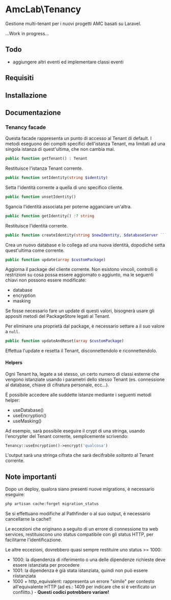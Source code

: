 # AmcLab\Tenancy

Gestione multi-tenant per i nuovi progetti AMC basati su Laravel.

...Work in progress...

## Todo

- aggiungere altri eventi ed implementare classi eventi

## Requisiti

## Installazione

## Documentazione


### Tenancy facade

Questa facade rappresenta un punto di accesso al Tenant di default.
I metodi eseguono dei compiti specifici dell'istanza Tenant, ma limitati ad una singola istanza di quest'ultima, che non cambia mai.

```php
public function getTenant() : Tenant
```
Restituisce l'istanza Tenant corrente.

```php
public function setIdentity(string $identity)
```
Setta l'identità corrente a quella di uno specifico cliente.

```php
public function unsetIdentity()
```
Sgancia l'identità associata per poterne agganciare un'altra.

```php
public function getIdentity() :? string
```
Restituisce l'identità corrente.

```php
public function createIdentity(string $newIdentity, $databaseServer ```= [])
```

Crea un nuovo database e lo collega ad una nuova identità, dopodiché setta quest'ultima come corrente.

```php
public function update(array $customPackage)
```
Aggiorna il package del cliente corrente.
Non esistono vincoli, controlli o restrizioni su cosa possa essere aggiornato o aggiunto, ma le seguenti chiavi non possono essere modificate:

- database
- encryption
- masking

Se fosse necessario fare un update di questi valori, bisognerà usare gli appositi metodi del PackageStore legati al Tenant.

Per eliminare una proprietà dal package, è necessario settare a il suo valore a ```null```.

```php
public function updateAndReset(array $customPackage)
```
Effettua l'update e resetta il Tenant, disconnettendolo e riconnettendolo.

#### Helpers

Ogni Tenant ha, legate a sé stesso, un certo numero di classi esterne che vengono istanziate usando i parametri dello stesso Tenant (es. connessione al database, chiave di cifratura personale, ecc...).

È possibile accedere alle suddette istanze mediante i seguenti metodi helper:

- useDatabase()
- useEncryption()
- useMasking()

Ad esempio, sarà possibile eseguire il crypt di una stringa, usando l'encrypter del Tenant corrente, semplicemente scrivendo:

```php
Tenancy::useEncryption()->encrypt('qualcosa')
```

L'output sarà una stringa cifrata che sarà decifrabile _soltanto_ al Tenant corrente.


## Note importanti

Dopo un deploy, qualora siano presenti nuove migrations, è necessario eseguire:

```bash
php artisan cache:forget migration_status
```

Se si effettuano modifiche al Pathfinder o al suo output, è necessario cancellarne la cache!!

Le eccezioni che originano a seguito di un errore di connessione tra web services, restituiscono uno status compatibile con gli status HTTP, per facilitarne l'identificazione.

Le altre eccezioni, dovrebbero quasi sempre restituire uno status >= 1000:

- 1000: la dipendenza di riferimento o una delle dipendenze richieste deve essere istanziata per procedere
- 1001: la dipendenza è già stata istanziata, quindi non può essere riistanziata
- 1000 + http_equivalent: rappresenta un errore "simile" per contesto all'equivalente HTTP (ad es.: 1409 per indicare che si è verificato un conflitto.) - **Questi codici potrebbero variare!**






